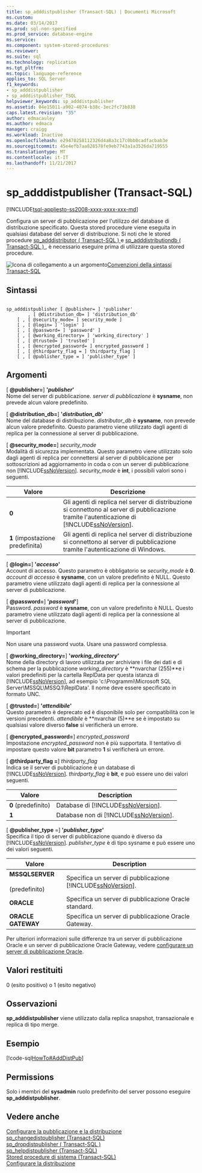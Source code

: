 ```yaml
---
title: sp_adddistpublisher (Transact-SQL) | Documenti Microsoft
ms.custom: 
ms.date: 03/14/2017
ms.prod: sql-non-specified
ms.prod_service: database-engine
ms.service: 
ms.component: system-stored-procedures
ms.reviewer: 
ms.suite: sql
ms.technology: replication
ms.tgt_pltfrm: 
ms.topic: language-reference
applies_to: SQL Server
f1_keywords:
- sp_adddistpublisher
- sp_adddistpublisher_TSQL
helpviewer_keywords: sp_adddistpublisher
ms.assetid: 04e15011-a902-4074-b38c-3ec2fc73b838
caps.latest.revision: "35"
author: edmacauley
ms.author: edmaca
manager: craigg
ms.workload: Inactive
ms.openlocfilehash: e29470258112326d4a8a3c17c0bb0cadfacbab3e
ms.sourcegitcommit: 45e4efb7aa828578fe9eb7743a1a3526da719555
ms.translationtype: MT
ms.contentlocale: it-IT
ms.lasthandoff: 11/21/2017
---
```

# <a name="spadddistpublisher-transact-sql"></a>sp_adddistpublisher (Transact-SQL)
[!INCLUDE[tsql-appliesto-ss2008-xxxx-xxxx-xxx-md](../../includes/tsql-appliesto-ss2008-xxxx-xxxx-xxx-md.md)]

  Configura un server di pubblicazione per l'utilizzo del database di distribuzione specificato. Questa stored procedure viene eseguita in qualsiasi database del server di distribuzione. Si noti che le stored procedure [sp_adddistributor &#40; Transact-SQL &#41; ](../../relational-databases/system-stored-procedures/sp-adddistributor-transact-sql.md) e [sp_adddistributiondb &#40; Transact-SQL &#41; ](../../relational-databases/system-stored-procedures/sp-adddistributiondb-transact-sql.md) , è necessario eseguire prima di utilizzare questa stored procedure.  
  
 ![Icona di collegamento a un argomento](../../database-engine/configure-windows/media/topic-link.gif "Icona di collegamento a un argomento")[Convenzioni della sintassi Transact-SQL](../../t-sql/language-elements/transact-sql-syntax-conventions-transact-sql.md)  
  
## <a name="syntax"></a>Sintassi  
  
```  
  
sp_adddistpublisher [ @publisher= ] 'publisher'   
        , [ @distribution_db= ] 'distribution_db'   
    [ , [ @security_mode= ] security_mode ]   
    [ , [ @login= ] 'login' ]   
    [ , [ @password= ] 'password' ]   
    [ , [ @working_directory= ] 'working_directory' ]   
    [ , [ @trusted= ] 'trusted' ]   
    [ , [ @encrypted_password= ] encrypted_password ]   
    [ , [ @thirdparty_flag = ] thirdparty_flag ]  
    [ , [ @publisher_type = ] 'publisher_type' ]  
```  
  
## <a name="arguments"></a>Argomenti  
 [  **@publisher=**] **'***publisher***'**  
 Nome del server di pubblicazione. *server di pubblicazione* è **sysname**, non prevede alcun valore predefinito.  
  
 [  **@distribution_db=**] **'***distribution_db***'**  
 Nome del database di distribuzione. *distributor_db* è **sysname**, non prevede alcun valore predefinito. Questo parametro viene utilizzato dagli agenti di replica per la connessione al server di pubblicazione.  
  
 [  **@security_mode=**] *security_mode*  
 Modalità di sicurezza implementata. Questo parametro viene utilizzato solo dagli agenti di replica per connettersi al server di pubblicazione per sottoscrizioni ad aggiornamento in coda o con un server di pubblicazione non [!INCLUDE[ssNoVersion](../../includes/ssnoversion-md.md)]. *security_mode* è **int**, i possibili valori sono i seguenti.  
  
|Valore|Descrizione|  
|-----------|-----------------|  
|**0**|Gli agenti di replica nel server di distribuzione si connettono al server di pubblicazione tramite l'autenticazione di [!INCLUDE[ssNoVersion](../../includes/ssnoversion-md.md)].|  
|**1** (impostazione predefinita)|Gli agenti di replica nel server di distribuzione si connettono al server di pubblicazione tramite l'autenticazione di Windows.|  
  
 [  **@login=**] **'***accesso***'**  
 Account di accesso. Questo parametro è obbligatorio se *security_mode* è **0**. *account di accesso* è **sysname**, con un valore predefinito è NULL. Questo parametro viene utilizzato dagli agenti di replica per la connessione al server di pubblicazione.  
  
 [  **@password=**] **'***password***'**]  
 Password. *password* è **sysname**, con un valore predefinito è NULL. Questo parametro viene utilizzato dagli agenti di replica per la connessione al server di pubblicazione.  
  
> [!IMPORTANT]  
>  Non usare una password vuota. Usare una password complessa.  
  
 [  **@working_directory=**] **'***working_directory***'**  
 Nome della directory di lavoro utilizzata per archiviare i file dei dati e di schema per la pubblicazione *working_directory* è **nvarchar (255)**e i valori predefiniti per la cartella ReplData per questa istanza di [!INCLUDE[ssNoVersion](../../includes/ssnoversion-md.md)], ad esempio 'c:\Programmi\Microsoft SQL Server\MSSQL\MSSQ.1\ReplData'. Il nome deve essere specificato in formato UNC.  
  
 [  **@trusted=**] **'***attendibile***'**  
 Questo parametro è deprecato ed è disponibile solo per compatibilità con le versioni precedenti. *attendibile* è **nvarchar (5)**e se è impostato su qualsiasi valore diverso **false** si verificherà un errore.  
  
 [  **@encrypted_password=**] *encrypted_password*  
 Impostazione *encrypted_password* non è più supportata. Il tentativo di impostare questo valore **bit** parametro **1** si verificherà un errore.  
  
 [  **@thirdparty_flag =**] *thirdparty_flag*  
 Indica se il server di pubblicazione è un database di [!INCLUDE[ssNoVersion](../../includes/ssnoversion-md.md)]. *thirdparty_flag* è **bit**, e può essere uno dei valori seguenti.  
  
|Valore|Description|  
|-----------|-----------------|  
|**0** (predefinito)|Database di [!INCLUDE[ssNoVersion](../../includes/ssnoversion-md.md)].|  
|**1**|Database non di [!INCLUDE[ssNoVersion](../../includes/ssnoversion-md.md)].|  
  
 [  **@publisher_type** =] **'***publisher_type***'**  
 Specifica il tipo di server di pubblicazione quando è diverso da [!INCLUDE[ssNoVersion](../../includes/ssnoversion-md.md)]. *publisher_type* è di tipo sysname e può essere uno dei valori seguenti.  
  
|Valore|Description|  
|-----------|-----------------|  
|**MSSQLSERVER**<br /><br /> (predefinito)|Specifica un server di pubblicazione [!INCLUDE[ssNoVersion](../../includes/ssnoversion-md.md)].|  
|**ORACLE**|Specifica un server di pubblicazione Oracle standard.|  
|**ORACLE GATEWAY**|Specifica un server di pubblicazione Oracle Gateway.|  
  
 Per ulteriori informazioni sulle differenze tra un server di pubblicazione Oracle e un server di pubblicazione Oracle Gateway, vedere [configurare un server di pubblicazione Oracle](../../relational-databases/replication/non-sql/configure-an-oracle-publisher.md).  
  
## <a name="return-code-values"></a>Valori restituiti  
 0 (esito positivo) o 1 (esito negativo)  
  
## <a name="remarks"></a>Osservazioni  
 **sp_adddistpublisher** viene utilizzato dalla replica snapshot, transazionale e replica di tipo merge.  
  
## <a name="example"></a>Esempio  
 [!code-sql[HowTo#AddDistPub](../../relational-databases/replication/codesnippet/tsql/sp-adddistpublisher-tran_1.sql)]  
  
## <a name="permissions"></a>Permissions  
 Solo i membri del **sysadmin** ruolo predefinito del server possono eseguire **sp_adddistpublisher**.  
  
## <a name="see-also"></a>Vedere anche  
 [Configurare la pubblicazione e la distribuzione](../../relational-databases/replication/configure-publishing-and-distribution.md)   
 [sp_changedistpublisher &#40;Transact-SQL&#41;](../../relational-databases/system-stored-procedures/sp-changedistpublisher-transact-sql.md)   
 [sp_dropdistpublisher &#40; Transact-SQL &#41;](../../relational-databases/system-stored-procedures/sp-dropdistpublisher-transact-sql.md)   
 [sp_helpdistpublisher &#40;Transact-SQL&#41;](../../relational-databases/system-stored-procedures/sp-helpdistpublisher-transact-sql.md)   
 [Stored procedure di sistema &#40;Transact-SQL&#41;](../../relational-databases/system-stored-procedures/system-stored-procedures-transact-sql.md)   
 [Configurare la distribuzione](../../relational-databases/replication/configure-distribution.md)  
  
  
